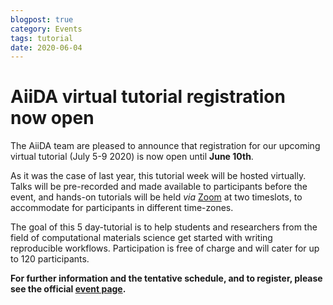 ```yaml
---
blogpost: true
category: Events
tags: tutorial
date: 2020-06-04
---
```


# AiiDA virtual tutorial registration now open

The AiiDA team are pleased to announce that registration for our upcoming virtual tutorial (July 5-9 2020) is now open until **June 10th**.

As it was the case of last year, this tutorial week will be hosted virtually. Talks will be pre-recorded and made available to participants before the event, and hands-on tutorials will be held *via* [Zoom](https://zoom.us) at two timeslots, to accommodate for participants in different time-zones.

The goal of this 5 day-tutorial is to help students and researchers from the field of computational materials science get started with writing reproducible workflows. Participation is free of charge and will cater for up to 120 participants.

**For further information and the tentative schedule, and to register, please see the official [event page](./2020-06-04-aiida-tutorial-event.md).**
